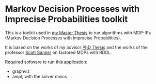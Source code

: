 # Markov Decision Processes with Imprecise Probabilities toolkit

This is a toolkit used in [my Master Thesis](https://teses.usp.br/teses/disponiveis/45/45134/tde-21012015-083016/en.php) to run algorithms with MDP-IPs (Markov Decision Processes with Imprecise Probabilities).

It is based on the works of my advisor [PhD Thesis](https://teses.usp.br/teses/disponiveis/45/45134/tde-28112010-095311/en.php) and the works of the professor [Scott Sanner](https://d3m.mie.utoronto.ca/members/ssanner/) on factored MDPs with RDDL.

Required software to run this application:
 - graphviz
 - ampl, with the solver minos
 
